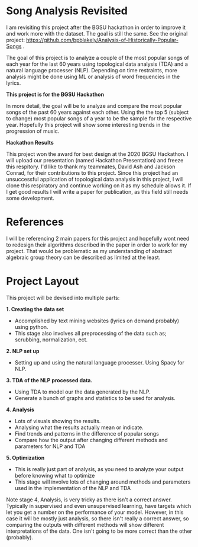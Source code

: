 # Song Analysis Revisited

I am revisiting this project after the BGSU hackathon in order to improve it and work more with the dataset. The goal is still the same. See the original project: https://github.com/bpblakely/Analysis-of-Historically-Popular-Songs .

The goal of this project is to analyze a couple of the most popular songs of each year for the last 60 years using topological data analysis (TDA) and a natural language processer (NLP). Depending on time restraints, more analysis might be done using ML or analysis of word frequencies in the lyrics.

**This project is for the BGSU Hackathon**


In more detail, the goal will be to analyze and compare the most popular songs of the past 60 years against each other. Using the the top 5 (subject to change) most popular songs of a year to be the sample for the respective year. Hopefully this project will show some interesting trends in the progression of music.

**Hackathon Results**


This project won the award for best design at the 2020 BGSU Hackathon. I will upload our presentation (named Hackathon Presentation) and freeze this respitory. I'd like to thank my teammates, David Ash and Jackson Conrad, for their contributions to this project. Since this project had an unsuccessful application of topological data analysis in this project, I will clone this respiratory and continue working on it as my schedule allows it. If I get good results I will write a paper for publication, as this field still needs some development. 

# References

I will be referencing 2 main papers for this project and hopefully wont need to redesign their algorithms described in the paper in order to work for my project. That would be problematic as my understanding of abstract algebraic group theory can be described as limited at the least.

# Project Layout

This project will be devised into multiple parts:

**1. Creating the data set**
   * Accomplished by text mining websites (lyrics on demand probably) using python.
   * This stage also involves all preprocessing of the data such as; scrubbing, normalization, ect.
   
**2. NLP set up**
   * Setting up and using the natural language processer. Using Spacy for NLP.
   
**3. TDA of the NLP processed data.**
   * Using TDA to model our the data generated by the NLP.
   * Generate a bunch of graphs and statistics to be used for analysis.
   
**4. Analysis**
   * Lots of visuals showing the results.
   * Analysing what the results actually mean or indicate.
   * Find trends and patterns in the difference of popular songs
   * Compare how the output after changing different methods and parameters for NLP and TDA
   
**5. Optimization**
   * This is really just part of analysis, as you need to analyze your output before knowing what to optimize
   * This stage will involve lots of changing around methods and parameters used in the implementation of the NLP and TDA
   

Note stage 4, Analysis, is very tricky as there isn't a correct answer. Typically in supervised and even unsupervised learning, have targets which let you get a number on the performance of your model. However, in this case it will be mostly just analysis, so there isn't really a correct answer, so comparing the outputs with different methods will show different interpretations of the data. One isn't going to be more correct than the other (probably). 
